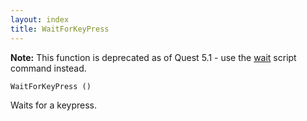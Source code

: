 ```yaml
---
layout: index
title: WaitForKeyPress
---
```


**Note:** This function is deprecated as of Quest 5.1 - use the [wait](../../../scripts/wait.html) script command instead.

    WaitForKeyPress ()

Waits for a keypress.
